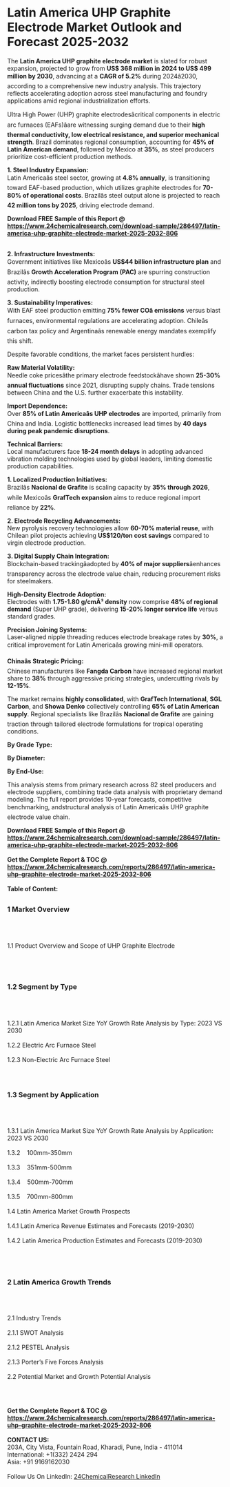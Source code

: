 <h1>Latin America UHP Graphite Electrode Market Outlook and Forecast 2025-2032</h1><p>The <strong>Latin America UHP graphite electrode market</strong> is slated for robust expansion, projected to grow from <strong>US$ 368 million in 2024 to US$ 499 million by 2030</strong>, advancing at a <strong>CAGR of 5.2%</strong> during 2024â2030, according to a comprehensive new industry analysis. This trajectory reflects accelerating adoption across steel manufacturing and foundry applications amid regional industrialization efforts.</p><p>Ultra High Power (UHP) graphite electrodesâcritical components in electric arc furnaces (EAFs)âare witnessing surging demand due to their <strong>high thermal conductivity, low electrical resistance, and superior mechanical strength</strong>. Brazil dominates regional consumption, accounting for <strong>45% of Latin American demand</strong>, followed by Mexico at <strong>35%</strong>, as steel producers prioritize cost-efficient production methods.</p><p><strong>1. Steel Industry Expansion:</strong><br>
Latin Americaâs steel sector, growing at <strong>4.8% annually</strong>, is transitioning toward EAF-based production, which utilizes graphite electrodes for <strong>70-80% of operational costs</strong>. Brazilâs steel output alone is projected to reach <strong>42 million tons by 2025</strong>, driving electrode demand.</p><div><b>Download FREE Sample of this Report @ 
            <a href="https://www.24chemicalresearch.com/download-sample/286497/latin-america-uhp-graphite-electrode-market-2025-2032-806">
            https://www.24chemicalresearch.com/download-sample/286497/latin-america-uhp-graphite-electrode-market-2025-2032-806</a></b></div><br><p><strong>2. Infrastructure Investments:</strong><br>
Government initiatives like Mexicoâs <strong>US$44 billion infrastructure plan</strong> and Brazilâs <strong>Growth Acceleration Program (PAC)</strong> are spurring construction activity, indirectly boosting electrode consumption for structural steel production.</p><p><strong>3. Sustainability Imperatives:</strong><br>
With EAF steel production emitting <strong>75% fewer COâ emissions</strong> versus blast furnaces, environmental regulations are accelerating adoption. Chileâs carbon tax policy and Argentinaâs renewable energy mandates exemplify this shift.</p><p>Despite favorable conditions, the market faces persistent hurdles:</p><p><strong>Raw Material Volatility:</strong><br>
    Needle coke pricesâthe primary electrode feedstockâhave shown <strong>25-30% annual fluctuations</strong> since 2021, disrupting supply chains. Trade tensions between China and the U.S. further exacerbate this instability.</p><p><strong>Import Dependence:</strong><br>
    Over <strong>85% of Latin Americaâs UHP electrodes</strong> are imported, primarily from China and India. Logistic bottlenecks increased lead times by <strong>40 days during peak pandemic disruptions</strong>.</p><p><strong>Technical Barriers:</strong><br>
    Local manufacturers face <strong>18-24 month delays</strong> in adopting advanced vibration molding technologies used by global leaders, limiting domestic production capabilities.</p><p><strong>1. Localized Production Initiatives:</strong><br>
Brazilâs <strong>Nacional de Grafite</strong> is scaling capacity by <strong>35% through 2026</strong>, while Mexicoâs <strong>GrafTech expansion</strong> aims to reduce regional import reliance by <strong>22%</strong>.</p><p><strong>2. Electrode Recycling Advancements:</strong><br>
New pyrolysis recovery technologies allow <strong>60-70% material reuse</strong>, with Chilean pilot projects achieving <strong>US$120/ton cost savings</strong> compared to virgin electrode production.</p><p><strong>3. Digital Supply Chain Integration:</strong><br>
Blockchain-based trackingâadopted by <strong>40% of major suppliers</strong>âenhances transparency across the electrode value chain, reducing procurement risks for steelmakers.</p><p><strong>High-Density Electrode Adoption:</strong><br>
    Electrodes with <strong>1.75-1.80 g/cmÂ³ density</strong> now comprise <strong>48% of regional demand</strong> (Super UHP grade), delivering <strong>15-20% longer service life</strong> versus standard grades.</p><p><strong>Precision Joining Systems:</strong><br>
    Laser-aligned nipple threading reduces electrode breakage rates by <strong>30%</strong>, a critical improvement for Latin Americaâs growing mini-mill operators.</p><p><strong>Chinaâs Strategic Pricing:</strong><br>
    Chinese manufacturers like <strong>Fangda Carbon</strong> have increased regional market share to <strong>38%</strong> through aggressive pricing strategies, undercutting rivals by <strong>12-15%</strong>.</p><p>The market remains <strong>highly consolidated</strong>, with <strong>GrafTech International</strong>, <strong>SGL Carbon</strong>, and <strong>Showa Denko</strong> collectively controlling <strong>65% of Latin American supply</strong>. Regional specialists like Brazilâs <strong>Nacional de Grafite</strong> are gaining traction through tailored electrode formulations for tropical operating conditions.</p><p><strong>By Grade Type:</strong></p><p><strong>By Diameter:</strong></p><p><strong>By End-Use:</strong></p><p>This analysis stems from primary research across 82 steel producers and electrode suppliers, combining trade data analysis with proprietary demand modeling. The full report provides 10-year forecasts, competitive benchmarking, andstructural analysis of Latin Americaâs UHP graphite electrode value chain.</p><div><b>Download FREE Sample of this Report @ 
            <a href="https://www.24chemicalresearch.com/download-sample/286497/latin-america-uhp-graphite-electrode-market-2025-2032-806">
            https://www.24chemicalresearch.com/download-sample/286497/latin-america-uhp-graphite-electrode-market-2025-2032-806</a></b></div><br><div><b>Get the Complete Report & TOC @ 
            <a href="https://www.24chemicalresearch.com/reports/286497/latin-america-uhp-graphite-electrode-market-2025-2032-806">
            https://www.24chemicalresearch.com/reports/286497/latin-america-uhp-graphite-electrode-market-2025-2032-806</a></b></div><br>
            <b>Table of Content:</b><p><h2><span style="font-size:16px"><strong>1 Market Overview&nbsp;&nbsp; &nbsp;</strong></span></h2><br />
<br />
<p>1.1 Product Overview and Scope of UHP Graphite Electrode&nbsp;</p><br />
<br />
<h2><strong><span style="font-size:16px">1.2 Segment by Type&nbsp;&nbsp; &nbsp;</span></strong></h2><br />
<br />
<p>1.2.1 Latin America Market Size YoY Growth Rate Analysis by Type: 2023 VS 2030&nbsp;&nbsp; &nbsp;<br /><br />
1.2.2 Electric Arc Furnace Steel&nbsp;&nbsp; &nbsp;<br /><br />
1.2.3 Non-Electric Arc Furnace Steel<br /><br />
<br />
<h2><span style="font-size:16px"><strong>1.3 Segment by Application&nbsp;&nbsp;</strong></span></h2><br />
<br />
<p>1.3.1 Latin America Market Size YoY Growth Rate Analysis by Application: 2023 VS 2030&nbsp;&nbsp; &nbsp;<br /><br />
1.3.2&nbsp;&nbsp; &nbsp;100mm-350mm<br /><br />
1.3.3&nbsp;&nbsp; &nbsp;351mm-500mm<br /><br />
1.3.4&nbsp;&nbsp; &nbsp;500mm-700mm<br /><br />
1.3.5&nbsp;&nbsp; &nbsp;700mm-800mm<br /><br />
1.4 Latin America Market Growth Prospects&nbsp;&nbsp; &nbsp;<br /><br />
1.4.1 Latin America Revenue Estimates and Forecasts (2019-2030)&nbsp;&nbsp; &nbsp;<br /><br />
1.4.2 Latin America Production Estimates and Forecasts (2019-2030)&nbsp;&nbsp;</p><br />
<br />
<h2><span style="font-size:16px"><strong>2 Latin America Growth Trends&nbsp;&nbsp; &nbsp;</strong></span></h2><br />
<br />
<p>2.1 Industry Trends&nbsp;&nbsp; &nbsp;<br /><br />
2.1.1 SWOT Analysis&nbsp;&nbsp; &nbsp;<br /><br />
2.1.2 PESTEL Analysis&nbsp;&nbsp; &nbsp;<br /><br />
2.1.3 Porter&rsquo;s Five Forces Analysis&nbsp;&nbsp; &nbsp;<br /><br />
2.2 Potential Market and Growth Potential Analysis&nbsp;&nbsp; &nbsp;</p><br />
<br />
</p><div><b>Get the Complete Report & TOC @ 
            <a href="https://www.24chemicalresearch.com/reports/286497/latin-america-uhp-graphite-electrode-market-2025-2032-806">
            https://www.24chemicalresearch.com/reports/286497/latin-america-uhp-graphite-electrode-market-2025-2032-806</a></b></div><br><b>CONTACT US:</b><br>
            203A, City Vista, Fountain Road, Kharadi, Pune, India - 411014<br>
            International: +1(332) 2424 294<br>
            Asia: +91 9169162030 <br><br>
            Follow Us On LinkedIn: <a href="https://www.linkedin.com/company/24chemicalresearch/">24ChemicalResearch LinkedIn</a>